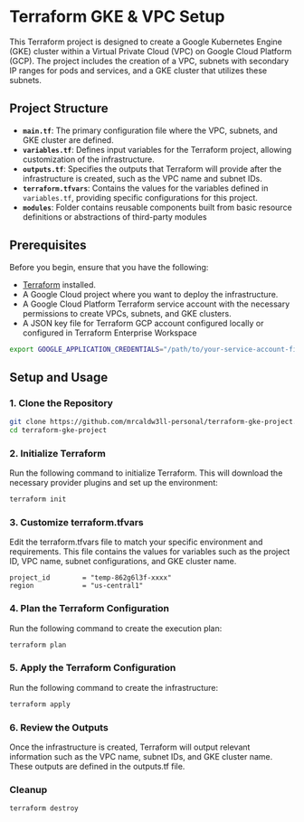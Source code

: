 # Terraform GKE & VPC Setup

This Terraform project is designed to create a Google Kubernetes Engine (GKE) cluster within a Virtual Private Cloud (VPC) on Google Cloud Platform (GCP). The project includes the creation of a VPC, subnets with secondary IP ranges for pods and services, and a GKE cluster that utilizes these subnets.

## Project Structure

- **`main.tf`**: The primary configuration file where the VPC, subnets, and GKE cluster are defined.
- **`variables.tf`**: Defines input variables for the Terraform project, allowing customization of the infrastructure.
- **`outputs.tf`**: Specifies the outputs that Terraform will provide after the infrastructure is created, such as the VPC name and subnet IDs.
- **`terraform.tfvars`**: Contains the values for the variables defined in `variables.tf`, providing specific configurations for this project.
- **`modules`**: Folder contains reusable components built from basic resource definitions or abstractions of third-party modules

## Prerequisites

Before you begin, ensure that you have the following:

- [Terraform](https://www.terraform.io/downloads.html) installed.
- A Google Cloud project where you want to deploy the infrastructure.
- A Google Cloud Platform Terraform service account with the necessary permissions to create VPCs, subnets, and GKE clusters.
- A JSON key file for Terraform GCP account configured locally or configured in Terraform Enterprise Workspace

```bash
export GOOGLE_APPLICATION_CREDENTIALS="/path/to/your-service-account-file.json"
```

## Setup and Usage

### 1. Clone the Repository

```bash
git clone https://github.com/mrcaldw3ll-personal/terraform-gke-project.git
cd terraform-gke-project
```

### 2. Initialize Terraform
Run the following command to initialize Terraform. This will download the necessary provider plugins and set up the environment:

```bash
terraform init
```

### 3. Customize terraform.tfvars
Edit the terraform.tfvars file to match your specific environment and requirements. This file contains the values for variables such as the project ID, VPC name, subnet configurations, and GKE cluster name.

```hcl
project_id        = "temp-862g6l3f-xxxx"
region            = "us-central1"
```

### 4. Plan the Terraform Configuration
Run the following command to create the execution plan:

```bash
terraform plan
```

### 5. Apply the Terraform Configuration
Run the following command to create the infrastructure:

```bash
terraform apply
```

### 6. Review the Outputs
Once the infrastructure is created, Terraform will output relevant information such as the VPC name, subnet IDs, and GKE cluster name. These outputs are defined in the outputs.tf file.

### Cleanup

```bash
terraform destroy
```
